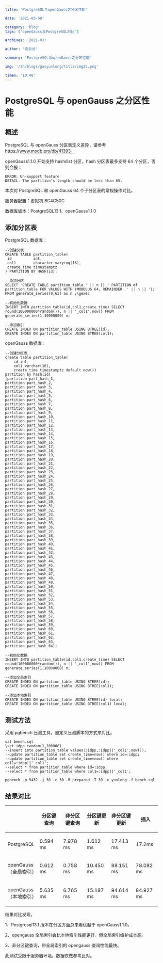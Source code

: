 ```yaml
---
title: 'PostgreSQL与openGauss之分区性能'

date: '2021-03-08'

category: 'blog'
tags: ['openGauss与PostgreSQL对比']

archives: '2021-03'

author: '高云龙'

summary: 'PostgreSQL与openGauss之分区性能'

img: '/zh/blogs/gaoyunlong/title/img25.png'

times: '10:40'
---
```


# PostgreSQL 与 openGauss 之分区性能<a name="ZH-CN_TOPIC_0000001116438645"></a>

## 概述<a name="section696395820455"></a>

PostgreSQL 与 openGauss 分区表定义差异，请参考https://www.modb.pro/db/41393。

openGauss1.1.0 开始支持 hash/list 分区，hash 分区表最多支持 64 个分区，否则会报：

```
ERROR: Un-support feature
DETAIL: The partition’s length should be less than 65.
```

本次对 PostgreSQL 和 openGauss 64 个子分区表的常规操作对比。

服务器配置：虚拟机 8G4C50G

数据库版本：PostgreSQL13.1、openGauss1.1.0

## 添加分区表<a name="section7153339144613"></a>

PostgreSQL 数据库：

```
--创建父表
CREATE TABLE partition_table(
 id          int,
 col1        character varying(16),
 create_time timestamptz
) PARTITION BY HASH(id);

--添加分区
SELECT 'CREATE TABLE partition_table_' || n || ' PARTITION of partition_table FOR VALUES WITH (MODULUS 64, REMAINDER  ' || n || ');' FROM generate_series(0,63) as n ;\gexec

--初始化数据
INSERT INTO partition_table(id,col1,create_time) SELECT round(100000000*random()), n || '_col1',now() FROM generate_series(1,10000000) n;

--添加索引
CREATE INDEX ON partition_table USING BTREE(id);
CREATE INDEX ON partition_table USING BTREE(col1);
```

openGauss 数据库：

```
--创建分区表
create table partition_table(
	id int,
	col1 varchar(16),
	create_time timestamptz default now())
partition by hash(id)
(partition part_hash_1,
partition part_hash_2,
partition part_hash_3,
partition part_hash_4,
partition part_hash_5,
partition part_hash_6,
partition part_hash_7,
partition part_hash_8,
partition part_hash_9,
partition part_hash_10,
partition part_hash_11,
partition part_hash_12,
partition part_hash_13,
partition part_hash_14,
partition part_hash_15,
partition part_hash_16,
partition part_hash_17,
partition part_hash_18,
partition part_hash_19,
partition part_hash_20,
partition part_hash_21,
partition part_hash_22,
partition part_hash_23,
partition part_hash_24,
partition part_hash_25,
partition part_hash_26,
partition part_hash_27,
partition part_hash_28,
partition part_hash_29,
partition part_hash_30,
partition part_hash_31,
partition part_hash_32,
partition part_hash_33,
partition part_hash_34,
partition part_hash_35,
partition part_hash_36,
partition part_hash_37,
partition part_hash_38,
partition part_hash_39,
partition part_hash_40,
partition part_hash_41,
partition part_hash_42,
partition part_hash_43,
partition part_hash_44,
partition part_hash_45,
partition part_hash_46,
partition part_hash_47,
partition part_hash_48,
partition part_hash_49,
partition part_hash_50,
partition part_hash_51,
partition part_hash_52,
partition part_hash_53,
partition part_hash_54,
partition part_hash_55,
partition part_hash_56,
partition part_hash_57,
partition part_hash_58,
partition part_hash_59,
partition part_hash_60,
partition part_hash_61,
partition part_hash_62,
partition part_hash_63,
partition part_hash_64);

--初始化数据
INSERT INTO partition_table(id,col1,create_time) SELECT round(100000000*random()), n || '_col1',now() FROM generate_series(1,10000000) n;

--添加全局索引
CREATE INDEX ON partition_table USING BTREE(id);
CREATE INDEX ON partition_table USING BTREE(col1);

--添加本地索引
CREATE INDEX ON partition_table USING BTREE(id) local;
CREATE INDEX ON partition_table USING BTREE(col1) local;
```

## 测试方法<a name="section159331916194915"></a>

采用 pgbench 压测工具，自定义压测脚本的方式来对比。

```
cat bench.sql
\set idpp random(1,100000)
--insert into partition_table values(:idpp,:idpp||'_col1',now());
--update partition_table set create_time=now() where id=:idpp;
--update partition_table set create_time=now() where col1=:idpp||'_col1';
--select * from partition_table where id=:idpp;
--select * from partition_table where col1=:idpp||'_col1';

pgbench -p 5432 -j 30 -c 30 -M prepared -T 30 -n yunlong -f bench.sql
```

## 结果对比<a name="section181821732185013"></a>

<a name="table156682410513"></a>

<table><thead ><tr id="row19671724145118"><th class="cellrowborder"  width="16.666666666666664%" id="mcps1.1.7.1.1">&nbsp;&nbsp;</th>
<th class="cellrowborder"  width="16.666666666666664%" id="mcps1.1.7.1.2"><p id="p1967172417518"><a name="p1967172417518"></a><a name="p1967172417518"></a>分区键查询</p>
</th>
<th class="cellrowborder"  width="16.666666666666664%" id="mcps1.1.7.1.3"><p id="p1367824105113"><a name="p1367824105113"></a><a name="p1367824105113"></a>非分区键查询</p>
</th>
<th class="cellrowborder"  width="16.666666666666664%" id="mcps1.1.7.1.4"><p id="p8671224155120"><a name="p8671224155120"></a><a name="p8671224155120"></a>分区键更新</p>
</th>
<th class="cellrowborder"  width="16.666666666666664%" id="mcps1.1.7.1.5"><p id="p46712247515"><a name="p46712247515"></a><a name="p46712247515"></a>非分区键更新</p>
</th>
<th class="cellrowborder"  width="16.666666666666664%" id="mcps1.1.7.1.6"><p id="p36792445111"><a name="p36792445111"></a><a name="p36792445111"></a>插入</p>
</th>
</tr>
</thead>
<tbody><tr id="row1267202412510"><td class="cellrowborder"  width="16.666666666666664%" headers="mcps1.1.7.1.1 "><p id="p184641141205114"><a name="p184641141205114"></a><a name="p184641141205114"></a>PostgreSQL</p>
</td>
<td class="cellrowborder"  width="16.666666666666664%" headers="mcps1.1.7.1.2 "><p id="p2464114115113"><a name="p2464114115113"></a><a name="p2464114115113"></a>0.594 ms</p>
</td>
<td class="cellrowborder"  width="16.666666666666664%" headers="mcps1.1.7.1.3 "><p id="p246434145111"><a name="p246434145111"></a><a name="p246434145111"></a>7.978 ms</p>
</td>
<td class="cellrowborder"  width="16.666666666666664%" headers="mcps1.1.7.1.4 "><p id="p174641241105115"><a name="p174641241105115"></a><a name="p174641241105115"></a>1.612 ms</p>
</td>
<td class="cellrowborder"  width="16.666666666666664%" headers="mcps1.1.7.1.5 "><p id="p174646412512"><a name="p174646412512"></a><a name="p174646412512"></a>17.413 ms</p>
</td>
<td class="cellrowborder"  width="16.666666666666664%" headers="mcps1.1.7.1.6 "><p id="p34641141125118"><a name="p34641141125118"></a><a name="p34641141125118"></a>17.2ms</p>
</td>
</tr>
<tr id="row36872495120"><td class="cellrowborder"  width="16.666666666666664%" headers="mcps1.1.7.1.1 "><p id="p17464134185112"><a name="p17464134185112"></a><a name="p17464134185112"></a>openGauss（全局索引）</p>
</td>
<td class="cellrowborder"  width="16.666666666666664%" headers="mcps1.1.7.1.2 "><p id="p5465641145113"><a name="p5465641145113"></a><a name="p5465641145113"></a>0.612 ms</p>
</td>
<td class="cellrowborder"  width="16.666666666666664%" headers="mcps1.1.7.1.3 "><p id="p1546514119518"><a name="p1546514119518"></a><a name="p1546514119518"></a>0.758 ms</p>
</td>
<td class="cellrowborder"  width="16.666666666666664%" headers="mcps1.1.7.1.4 "><p id="p16465041175111"><a name="p16465041175111"></a><a name="p16465041175111"></a>10.450 ms</p>
</td>
<td class="cellrowborder"  width="16.666666666666664%" headers="mcps1.1.7.1.5 "><p id="p11465204155115"><a name="p11465204155115"></a><a name="p11465204155115"></a>88.151 ms</p>
</td>
<td class="cellrowborder"  width="16.666666666666664%" headers="mcps1.1.7.1.6 "><p id="p134652410514"><a name="p134652410514"></a><a name="p134652410514"></a>78.082 ms</p>
</td>
</tr>
<tr id="row106815240517"><td class="cellrowborder"  width="16.666666666666664%" headers="mcps1.1.7.1.1 "><p id="p14465184165110"><a name="p14465184165110"></a><a name="p14465184165110"></a>openGauss（本地索引）</p>
</td>
<td class="cellrowborder"  width="16.666666666666664%" headers="mcps1.1.7.1.2 "><p id="p16465541195110"><a name="p16465541195110"></a><a name="p16465541195110"></a>5.635 ms</p>
</td>
<td class="cellrowborder"  width="16.666666666666664%" headers="mcps1.1.7.1.3 "><p id="p3465114155112"><a name="p3465114155112"></a><a name="p3465114155112"></a>6.765 ms</p>
</td>
<td class="cellrowborder"  width="16.666666666666664%" headers="mcps1.1.7.1.4 "><p id="p1246519416510"><a name="p1246519416510"></a><a name="p1246519416510"></a>15.187 ms</p>
</td>
<td class="cellrowborder"  width="16.666666666666664%" headers="mcps1.1.7.1.5 "><p id="p246634135112"><a name="p246634135112"></a><a name="p246634135112"></a>94.614 ms</p>
</td>
<td class="cellrowborder"  width="16.666666666666664%" headers="mcps1.1.7.1.6 "><p id="p2466154125118"><a name="p2466154125118"></a><a name="p2466154125118"></a>84.927 ms</p>
</td>
</tr>
</tbody>
</table>

结果对比发现，

1、Postgresql13.1 版本在分区方面总来看优越于 openGauss1.1.0。

2、opengauss 全局索引会比本地索引性能更好，但全局索引维护成本高。

3、非分区键查询，带全局索引的 opengauss 查询性能最快。

此测试受限于服务器环境，数据仅做参考比对。
